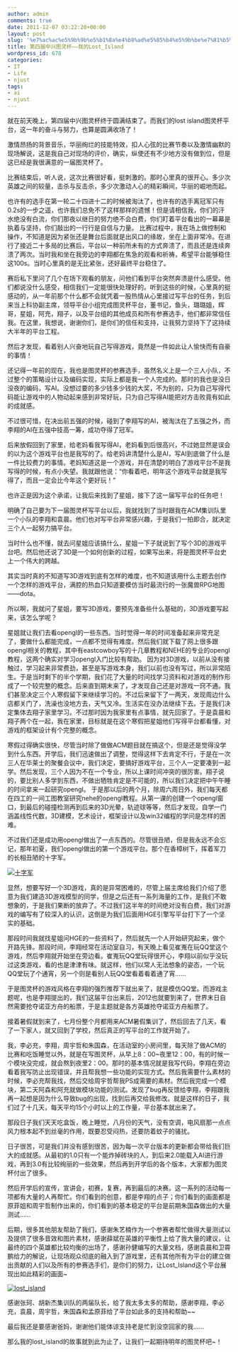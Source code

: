 ```yaml
---
author: admin
comments: true
date: 2011-12-07 03:22:28+00:00
layout: post
slug: '%e7%ac%ac%e5%9b%9b%e5%b1%8a%e4%b8%ad%e5%85%b4%e5%9b%be%e7%81%b5%e6%9d%af-%e6%88%91%e7%9a%84lost_island'
title: 第四届中兴图灵杯——我的Lost_Island
wordpress_id: 678
categories:
- IT
- Life
- njust
tags:
- ai
- njust
---
```


就在前天晚上，第四届中兴图灵杯终于圆满结束了。而我们的lost island图灵杯平台，这一年的奋斗与努力，也算是圆满收场了！

激情昂扬的背景音乐，华丽绚烂的技能特效，扣人心弦的比赛节奏以及激情幽默的现场解说，这是我自己对现场的评价，确实，纵使还有不少地方没有做到位，但是这已经是我很满意的一届图灵杯了。

比赛结束后，听人说，这次比赛很好看，挺刺激的。那时心里真的很开心。多少次英雄之间的较量，击杀与反击杀，多少次激动人心的精彩瞬间，华丽的崛地而起。

也许有的选手在第一轮二十四进十二的时候被淘汰了，也许有的选手离冠军只有0.2s的一步之遥，也许我们总免不了这样那样的遗憾！但是请相信我，你们的汗水绝没有白流，你们那夜以继日的努力绝不会白费，你们盯着平台看出的一幕幕是执着与坚持，你们敲出的一行行是自信与力量。
比赛过程中，我在场上做控制和操作，不知道是因为紧张还是舞台后面就是出风口的缘故，坐在上面非常冷。在进行了接近二十多局的比赛后，平台以一种前所未有的方式奔溃了，而且还是连续奔溃了两次。当时我和坐在我旁边的李翔都在焦急的观看和祈祷，希望平台能够稳住这100s。当时心里真的是无比紧张，还好最终平台稳住了。

赛后私下里问了几个在场下观看的朋友，问他们看到平台突然奔溃是什么感受。他们都说没什么感受，相信我们一定能很快处理好的。听到这些的时候，心里真的挺感动的，从一年前那个什么都不会就凭着一股热情从心里接过写平台的任务，到后来当上科协副主席，领导平台小组完成图灵杯平台，董书记，鱼头，璐璐姐，辉哥，星姐，阿充，翔子，以及平台组的其他成员和所有参赛选手，他们都非常信任我。在这里，我想说，谢谢你们，是你们的信任和支持，让我努力坚持下了这持续大半年的平台工程。

然后才发现，看着别人兴奋地玩自己写得游戏，竟然是一件如此让人愉快而有自豪的事情！

还记得一年前的现在，我也是图灵杯的参赛选手，虽然名义上是一个三人小队，不过整个的策略设计以及编码实现，实际上都是我一个人完成的。那时的我也是没日没夜的编码，写AI。没想过要的多少钱多少钱的大奖，不为别的，只为自己写得代码能让游戏中的人物动起来感到非常好玩，只为自己写得AI能把对方击败竟有如此的成就感。

不过很可惜，在决出前五强的时候，碰到了李翔写的AI，被淘汰在了五强之外，而李翔的AI在五强中技高一筹，成功夺得了冠军。

后来放假回到了家里，给老妈看我写得AI，老妈看到后很高兴，不过她显然是误会的以为这个游戏平台也是我写的了。给老妈讲清楚什么是AI，写AI到底做了什么是一件比较费力的事情。老妈知道这是一个游戏，并在清楚的明白了游戏平台不是我写得的时候，有点小失望。我就跟他说：“你看着吧，明年这个游戏平台就是我写得了，而且一定会比今年这个更好玩！”

也许正是因为这个承诺，让我后来找到了星姐，接下了这一届写平台的任务吧！

明确了自己要为下一届图灵杯写平台以后，我就找到了当时跟我在ACM集训队里一个小队的李翔和袁晨。他们也对写平台非常感兴趣，于是我们一拍即合，就决定三个人一起努力搞平台。

当时什么也不懂，就去问星姐应该搞什么，星姐一下子就说到了写个3D的游戏平台吧。然后他还说了3D是一个如何创新的过程，如果写出来，将是图灵杯平台史上一个伟大的跨越。

其实当时真的不知道写3D游戏到底有怎样的难度，也不知道该用什么主题去创作一个怎样的游戏平台，满腔的热血只知道要模仿当时最流行的一张魔兽RPG地图——dota。

所以啊，我就问了星姐，要写3D游戏，要预先准备些什么基础的，3D游戏要写起来，该怎么学呢？

星姐就让我们去看opengl的一些东西。当时觉得一年的时间准备起来非常充足了，要做什么都能完成，一点都不觉得有难度。然后我们就下载了网上很多跟opengl相关的教程，其中有eastcowboy写的十几章教程和NEHE的专业的opengl教程，这两个确实对学习opengl入门比较有帮助。
因为对3D游戏，以前从没有接触过，学习起来非常费劲，甚至是写游戏本身，我们以前也没有写过，所以非常陌生。于是当时剩下的半个学期，我们花了大量的时间找学习资料和对游戏的制作形成了一个较完整的概念。后来直到期末来了，才发现自己还是对游戏一窍不通。我们甚至决定三个人寒假留下来继续学习的。不过后来留下了一两天，发现周边什么店都关门了，洗澡也没地方去，天气又冷。生活实在没办法继续下去。于是我们决定集体去翔子家里学习。不过那时因为我家里有点事情，就先回家了。于是袁晨和翔子两个在一起，我在家里，目标就是在这个寒假把星姐他们写得平台都看懂，对游戏的框架设计有个完整的概念。

寒假过得确实很快，尽管当时除了做做ACM题目就在搞这个，但是还是觉得没学到什么东西。开学后，我们迅速做出了调整，觉得这样下去肯定不行，于是在一次三人在华莱士的聚餐会议中，我们决定，要搞好游戏平台，三个人一定要凑到一起学。然后发现，三个人因为不在一个专业，所以上课时间冲突的很厉害。翔子说的，要比别人多学到东西，不做出牺牲肯定是不可能的，所以我们决定把中午午睡的时间拿来一起研究opengl。
于是那以后的两个月，除周六周日外，我们每天都在四工的一间工图教室研究nehe的opengl教程。从第一课的创建一个opengl窗口，到最后的碰撞检测再到后来的3D光晕，轨迹球等等，然后才发现，自学一门涵盖线性代数，3D建模，艺术设计，框架设计以及win32编程的学问是怎样的困难。

不过我们还是成功用opengl做出了一点东西的。尽管很丑陋，但是我永远不会忘记，那年初夏，我们opengl做出的第一个游戏平台。那个在香樟树下，挥着军刀的长相丑陋的十字军。

[![十字军](http://wonderflow.info/wp-content/uploads/2011/12/11.jpg)](http://wonderflow.info/wp-content/uploads/2011/12/11.jpg)

显然，想要写好一个3D游戏，真的是异常困难的，尽管上届主席给我们介绍了愿意为我们建造3D游戏模型的同学，但是之后还有一系列海量的工作，是我们不敢想象的，于是我们果断的放弃了。不过我们这半年的时间绝对没有白费，我们对游戏的编写有了较深入的认识，这倒是为我们后面用HGE引擎写平台打下了一个坚实的基础。

那段时间我就找星姐问HGE的一些资料了，然后就先一个人开始研究起来，做个开路先锋。那段时间，李翔经常在活动室自习，有天晚上看见崔嵬在玩QQ堂这个游戏，然后李翔就开始坐在旁边看。崔嵬玩QQ堂玩得很开心，李翔以前似乎没玩过这类游戏，看的也是津津有味。就这样，他们以常人无法想象的姿态，一个玩QQ堂玩了个通宵，另一个则是看别人玩QQ堂看着看着通了宵……

于是图灵杯的游戏风格在李翔的强烈推荐下就出来了，就是模仿QQ堂。而游戏主题呢，也是李翔提出的，我们这届平台出来后，2012也就要到来了，世界末日自然需要抢夺诺亚方舟的船票，于是主题就是各方英雄抢夺诺亚方舟船票了。

接着暑假就到来了，七月份整个月都用来ACM暑假集训了，然后回去了几天，看了一下家人，就又回到了学校，然后真正的写平台的工作就开始了。

我，李必充，李翔，周宇哲和朱国森，在活动室的小房间里，每天除了做ACM的比赛和吃饭睡觉以外，就是在写图灵杯，从早上8：00~夜里12：00，有的时候一个模块没完成，就会熬到夜里2：00。那时的基本情况就是我写代码，李翔在旁边看着我写防止出现错误，并且帮我想一些功能的实现方式。然后我需要什么素材的时候，李必充帮我找，然后交给周宇哲帮我PS成需要的素材。然后我完成一个模块，第二天阿森和阿充就做模块功能的测试。发现了bug再反馈给李翔，李翔跟我再一起想是因为什么导致bug的出现，找到后再交给我修改。就是这样的日子，我们过了十几天，每天平均15个小时以上的工作量，平台基本就出来了。

那段日子我们天天吃盒饭，晚上睡觉，八月份的天气，没有空调，电风扇那一点点风力根本起不到丝毫的作用，既要忍受闷热，还要防着蚊子的骚扰。

日子很苦，可是我们并没有感到很苦，因为每一次平台版本的更新都会带给我们巨大的成就感。从最初的1.0只有一个能炸掉砖块的人，到后来2.0能载入AI进行游戏，再到3.0有比较绚丽的一些效果，然后再到开学后的各个版本，大家都为图灵杯付出了很多。

然后开学后的宣传，宣讲会，初赛，复赛，再到最后的决赛。这一系列的活动每一项都有大量的人再帮忙。你们看到的创意，都是李翔的点子；你们看到的画面都是原菲姐和周宇哲制作出来的，你们看到的基本稳定的平台是前期朱国森做出的大量测试……

后期，很多其他朋友帮助了我们，感谢朱艺楠作为一个参赛者帮忙做得大量测试以及提供了很多音效和图片素材，感谢薛斌在英雄的平衡性上给了我大量的建议，让最终的四个英雄都比较均衡的出场了，感谢孙健编写的大量文档，感谢袁晨和卫霄鹏给力的解说，让现场观众彻底的融入到了游戏里，还有其他所有为平台的建立做出贡献的人们以及所有的参赛选手们，是你们的努力，让Lost_Island这个平台展现出如此精彩的画面~

[![lost_island](http://wonderflow.info/wp-content/uploads/2011/12/22.jpg)](http://wonderflow.info/wp-content/uploads/2011/12/22.jpg)

感谢张珂、胡新杰集训队的两届队长，给了我太多太多的帮助，感谢李翔，李必充，袁晨，周宇哲，朱国森和孟原菲给了平台如此多的支持和帮助~~

最后我还是要感谢爸妈，谢谢他们能体谅支持老是忙到没空回家的我……

那么我的lost_island的故事就到此为止了，让我们一起期待明年的图灵杯吧~！
